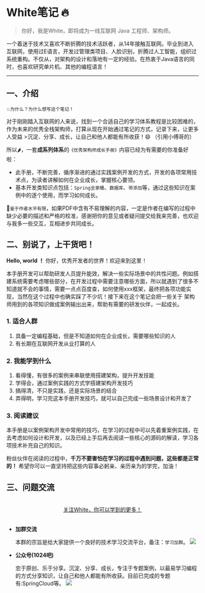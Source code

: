# White笔记 🔥

>你好，我是White，即将成为一线互联网 Java 工程师、架构师。

一个着迷于技术又喜欢不断折腾的技术活跃者，从14年接触互联网。毕业到进入互联网，使用过E语言，开发过管理类项目、人脸识别，折腾过人工智能，组织过系统重构。不仅从，对架构的设计和落地有一定的经验。在热衷于Java语言的同时，也喜欢研究单片机、其他的编程语言！

---

## 一、介绍

`💥为什么？为什么想写这个笔记！`

对于刚刚踏入互联网的人来说，找到一个合适自己的学习体系教程是比较困难的，作为未来的优秀全栈架构师，打算从现在开始通过笔记的方式，记录下来，让更多人受益 >沉淀、分享、成长，让自己和他人都能有所收获！😄 （引用小傅哥的）

所以🌶，一套**成系列体系**的`《优秀架构师成长手册》`内容已经为有需要的你准备好啦：


- 此手册，不断完善，循序渐进的通过实践案例开发的方式，开发的各项常用技术点，为读者讲解如何在企业成长，掌握核心要领。
- 基本开发类知识点包括：`Spring全家桶`、`数据库`、`带添加`等，通过这些知识在案例中的逐个使用，而学习如何成长。

💋`鉴于作者水平有限`，如果PDF中含有不易理解的内容，一定是作者在编写的过程中缺少必要的描述和严格的校准，感谢把你的意见或者疑问提交给我来完善，也欢迎与我多一些交互，互相进步共同成长。

## 二、别说了，上干货吧！

**Hello, world ！**  你好，优秀开发者的世界！欢迎来到这里！

本手册开发可以帮助研发人员提升能效，解决一些实际场景中的共性问题。例如搭建系统需要考虑哪些部分，在开发过程中需要注意哪些方面，所以就遇到了很多不知道就不会的事情，需要一点点百度查，如何使用xxx框架，最终把各项功能实现，当然在这个过程中也确实踩了不少坑！接下来在这个笔记会把一些关于 架构师用到的各项知识做成案例输出出来，帮助有需要的研发伙伴，一起成长。

### 1. 适合人群

1. 具备一定编程基础，但是不知道如何在企业成长，需要哪些知识的人
2. 有长期在互联网开发从业打算的人

### 2. 我能学到什么

1. 看得懂，有很多的案例来串联使用搭建架构，提升开发技能
2. 学得会，通过案例实践的方式学搭建架构开发技巧
3. 搞得清，不只是实践，还是实际场景的结合
4. 弄得明，学习完这本手册开发技巧，就可以自己完成一些场景设计和开发了

### 3. 阅读建议

本手册是以案例架构开发中常用的技巧，在学习的过程中可以先着重案例实践，在去考虑如何设计和开发，以及已经上手后再去阅读一些核心的源码的解读，学习各项技术补充自己的知识。

粉丝伙伴在阅读的过程中，**千万不要害怕在学习的过程中遇到问题，这些都是正常的！** 希望你可以一直坚持把这些内容事必躬亲、亲历亲为的学完，加油！

## 三、问题交流


<br/>
<div align="center">
    <a href="https://github.com/CoderXGC">关注White，你可以学到的更多！</a>
</div>
<br/>  

- **加群交流**

  本群的宗旨是给大家提供一个良好的技术学习交流平台，备注：`学习加群`。
  ![](https://i.loli.net/2021/11/29/Rm1SX7JWPBEDsat.png)

- **公众号(1024吧)**

  忠于原创、乐于分享。沉淀、分享、成长，专注于专题案例，以最易学习编程的方式分享知识，让自己和他人都能有所收获。目前已完成的专题有:SpringCloud等。
  ![](https://s2.loli.net/2021/12/30/w8RjzZJMEHthYIA.png)
